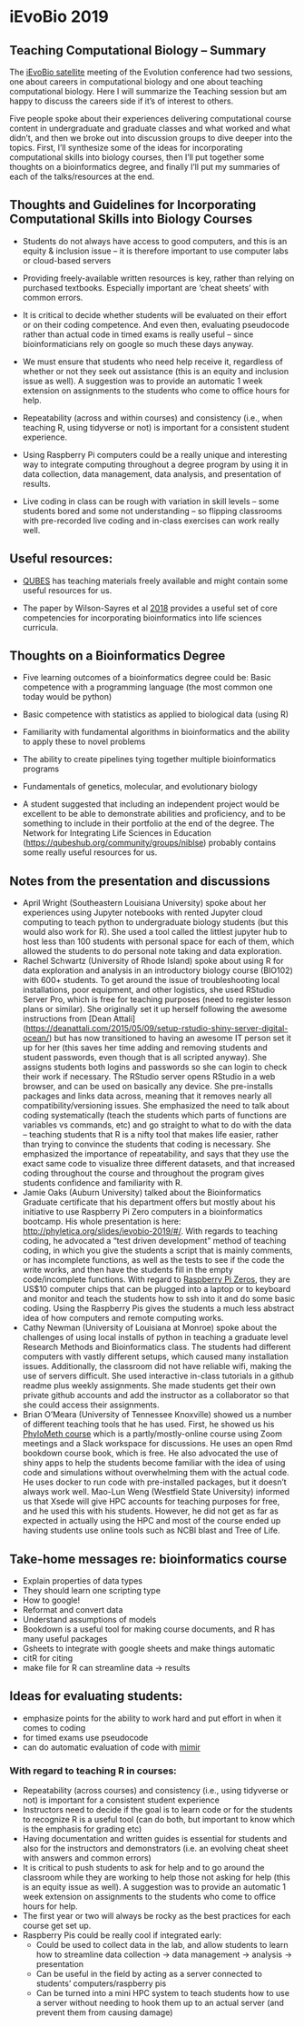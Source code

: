 # iEvoBio 2019 

## Teaching Computational Biology – Summary
The [iEvoBio satellite](https://github.com/iEvoBio2019/2019-iEvoBio) meeting of the Evolution conference  had two sessions, one about careers in computational biology and one about teaching computational biology. Here I will summarize the Teaching session but am happy to discuss the careers side if it’s of interest to others.

Five people spoke about their experiences delivering computational course content in undergraduate and graduate classes and what worked and what didn’t, and then we broke out into discussion groups to dive deeper into the topics. First, I’ll synthesize some of the ideas for incorporating computational skills into biology courses, then I’ll put together some thoughts on a bioinformatics degree, and finally I’ll put my summaries of each of the talks/resources at the end.

## Thoughts and Guidelines for Incorporating Computational Skills into Biology Courses 

- Students do not always have access to good computers, and this is an equity & inclusion issue – it is therefore important to use computer labs or cloud-based servers 

- Providing freely-available written resources is key, rather than relying on purchased textbooks. Especially important are ‘cheat sheets’ with common errors. 
- It is critical to decide whether students will be evaluated on their effort or on their coding competence. And even then, evaluating pseudocode rather than actual code in timed exams is really useful – since bioinformaticians rely on google so much these days anyway. 

- We must ensure that students who need help receive it, regardless of whether or not they seek out assistance (this is an equity and inclusion issue as well). A suggestion was to provide an automatic 1 week extension on assignments to the students who come to office hours for help.
- Repeatability (across and within courses) and consistency (i.e., when teaching R, using tidyverse or not) is important for a consistent student experience.
- Using Raspberry Pi computers could be a really unique and interesting way to integrate computing throughout a degree program by using it in data collection, data management, data analysis, and presentation of results.
- Live coding in class can be rough with variation in skill levels – some students bored and some not understanding – so flipping classrooms with pre-recorded live coding and in-class exercises can work really well. 

## Useful resources:

- [QUBES](https://qubeshub.org/resources/teachingandreference) has teaching materials freely available and might contain some useful resources for us.

- The paper by Wilson-Sayres et al [2018](https://journals.plos.org/plosone/article?id=10.1371/journal.pone.0196878) provides a useful set of core competencies for incorporating bioinformatics into life sciences curricula.

## Thoughts on a Bioinformatics Degree
- Five learning outcomes of a bioinformatics degree could be:
Basic competence with a programming language (the most common one today would be python)
- Basic competence with statistics as applied to biological data (using R)
- Familiarity with fundamental algorithms in bioinformatics and the ability to apply these to novel problems
- The ability to create pipelines tying together multiple bioinformatics programs
- Fundamentals of genetics, molecular, and evolutionary biology

- A student suggested that including an independent project would be excellent to be able to demonstrate abilities and proficiency, and to be something to include in their portfolio at the end of the degree.
The Network for Integrating Life Sciences in Education (https://qubeshub.org/community/groups/niblse) probably contains some really useful resources for us.

## Notes from the presentation and discussions
- April Wright (Southeastern Louisiana University) spoke about her experiences using Jupyter notebooks with rented Jupyter cloud computing to teach python to undergraduate biology students (but this would also work for R). She used a tool called the littlest jupyter hub to host less than 100 students with personal space for each of them, which allowed the students to do personal note taking and data exploration. 
- Rachel Schwartz (University of Rhode Island) spoke about using R for data exploration and analysis in an introductory biology course (BIO102) with 600+ students. To get around the issue of troubleshooting local installations, poor equipment, and other logistics, she used RStudio Server Pro, which is free for teaching purposes (need to register lesson plans or similar). She originally set it up herself following the awesome instructions from [Dean Attali] (https://deanattali.com/2015/05/09/setup-rstudio-shiny-server-digital-ocean/) but has now transitioned to having an awesome IT person set it up for her (this saves her time adding and removing students and student passwords, even though that is all scripted anyway). She assigns students both logins and passwords so she can login to check their work if necessary. The RStudio server opens RStudio in a web browser, and can be used on basically any device. She pre-installs packages and links data across, meaning that it removes nearly all compatibility/versioning issues. She emphasized the need to talk about coding systematically (teach the students which parts of functions are variables vs commands, etc) and go straight to what to do with the data – teaching students that R is a nifty tool that makes life easier, rather than trying to convince the students that coding is necessary. She emphasized the importance of repeatability, and says that they use the exact same code to visualize three different datasets, and that increased coding throughout the course and throughout the program gives students confidence and familiarity with R.
- Jamie Oaks (Auburn University) talked about the Bioinformatics Graduate certificate that his department offers but mostly about his initiative to use Raspberry Pi Zero computers in a bioinformatics bootcamp. His whole presentation is here: http://phyletica.org/slides/ievobio-2019/#/. With regards to teaching coding, he advocated a “test driven development” method of teaching coding, in which you give the students a script that is mainly comments, or has incomplete functions, as well as the tests to see if the code the write works, and then have the students fill in the empty code/incomplete functions. With regard to [Raspberry Pi Zeros](https://www.raspberrypi.org/products/raspberry-pi-zero/), they are US$10 computer chips that can be plugged into a laptop or to keyboard and monitor and teach the students how to ssh into it and do some basic coding. Using the Raspberry Pis gives the students a much less abstract idea of how computers and remote computing works.
- Cathy Newman (University of Louisiana at Monroe) spoke about the challenges of using local installs of python in teaching a graduate level Research Methods and Bioinformatics class. The students had different computers with vastly different setups, which caused many installation issues. Additionally, the classroom did not have reliable wifi, making the use of servers difficult. She used interactive in-class tutorials in a github readme plus weekly assignments. She made students get their own private github accounts and add the instructor as a collaborator so that she could access their assignments. 
- Brian O’Meara (University of Tennessee Knoxville) showed us a number of different teaching tools that he has used. First, he showed us his [PhyloMeth course](http://phylometh.info/) which is a partly/mostly-online course using Zoom meetings and a Slack workspace for discussions. He uses an open Rmd bookdown course book, which is free. He also advocated the use of shiny apps to help the students become familiar with the idea of using code and simulations without overwhelming them with the actual code. He uses docker to run code with pre-installed packages, but it doesn’t always work well. 
Mao-Lun Weng (Westfield State University) informed us that Xsede will give HPC accounts for teaching purposes for free, and he used this with his students. However, he did not get as far as expected in actually using the HPC and most of the course ended up having students use online tools such as NCBI blast and Tree of Life.

## Take-home messages re: bioinformatics course
- Explain properties of data types
- They should learn one scripting type
- How to google!
- Reformat and convert data
- Understand assumptions of models
- Bookdown is a useful tool for making course documents, and R has many useful packages
- Gsheets to integrate with google sheets and make things automatic
- citR for citing
- make file for R can streamline data -> results

## Ideas for evaluating students:
- emphasize points for the ability to work hard and put effort in when it comes to coding
- for timed exams use pseudocode
- can do automatic evaluation of code with [mimir](https://www.mimirhq.com/)

### With regard to teaching R in courses:
- Repeatability (across courses) and consistency (i.e., using tidyverse or not) is important for a consistent student experience
- Instructors need to decide if the goal is to learn code or for the students to recognize R is a useful tool (can do both, but important to know which is the emphasis for grading etc)
- Having documentation and written guides is essential for students and also for the instructors and demonstrators (i.e. an evolving cheat sheet with answers and common errors)
- It is critical to push students to ask for help and to go around the classroom while they are working to help those not asking for help (this is an equity issue as well). A suggestion was to provide an automatic 1 week extension on assignments to the students who come to office hours for help.
- The first year or two will always be rocky as the best practices for each course get set up.
- Raspberry Pis could be really cool if integrated early:
	- Could be used to collect data in the lab, and allow students to learn how to streamline data collection -> data management -> analysis -> presentation
	- Can be useful in the field by acting as a server connected to students’ computers/raspberry pis 
	- Can be turned into a mini HPC system to teach students how to use a server without needing to hook them up to an actual server (and prevent them from causing damage)
